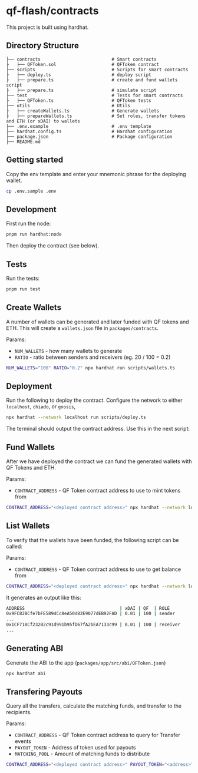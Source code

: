 # qf-flash/contracts

This project is built using hardhat.

## Directory Structure

```
├── contracts                           # Smart contracts
├   ├── QFToken.sol                     # QFToken contract
├── scripts                             # Scripts for smart contracts
├   ├── deploy.ts                       # deploy script
├   ├── prepare.ts                      # create and fund wallets script
├   ├── prepare.ts                      # simulate script
├── test                                # Tests for smart contracts
├   ├── QFToken.ts                      # QFToken tests
├── utils                               # Utils
├   ├── createWallets.ts                # Generate wallets
├   ├── prepareWallets.ts               # Set roles, transfer tokens and ETH (or xDAI) to wallets
├── .env.example                        # .env template
├── hardhat.config.ts                   # Hardhat configuration
├── package.json                        # Package configuration
├── README.md
```

## Getting started

Copy the env template and enter your mnemonic phrase for the deploying wallet.

```sh
cp .env.sample .env
```

## Development

First run the node:

```sh
pnpm run hardhat:node
```

Then deploy the contract (see below).

## Tests

Run the tests:

```sh
pnpm run test
```

## Create Wallets

A number of wallets can be generated and later funded with QF tokens and ETH. This will create a `wallets.json` file in `packages/contracts`.

Params:

- `NUM_WALLETS` - how many wallets to generate
- `RATIO` - ratio between senders and receivers (eg. 20 / 100 = 0.2)

```sh
NUM_WALLETS="100" RATIO="0.2" npx hardhat run scripts/wallets.ts
```

## Deployment

Run the following to deploy the contract. Configure the network to either `localhost`, `chiado`, or `gnosis`,

```sh
npx hardhat --network localhost run scripts/deploy.ts
```

The terminal should output the contract address. Use this in the next script:

## Fund Wallets

After we have deployed the contract we can fund the generated wallets with QF Tokens and ETH.

Params:

- `CONTRACT_ADDRESS` - QF Token contract address to use to mint tokens from

```sh
CONTRACT_ADDRESS="<deployed contract address>" npx hardhat --network localhost run scripts/prepare.ts
```

## List Wallets

To verify that the wallets have been funded, the following script can be called:

Params:

- `CONTRACT_ADDRESS` - QF Token contract address to use to get balance from

```sh
CONTRACT_ADDRESS="<deployed contract address>" npx hardhat --network localhost run scripts/list-wallets.ts
```

It generates an output like this:

```sh
ADDRESS                                    | xDAI | QF  | ROLE
0x9FC82BCfe7bFE5894Cc8eA50d82E9077dEB92FAD | 0.01 | 100 | sender
...
0x1CF718Cf232B2c91d991b95fD67fA2bEA7133c99 | 0.01 | 100 | receiver
...
```

## Generating ABI

Generate the ABI to the app (`packages/app/src/abi/QFToken.json`)

```sh
npx hardhat abi
```

## Transfering Payouts

Query all the transfers, calculate the matching funds, and transfer to the recipients.

Params:

- `CONTRACT_ADDRESS` - QF Token contract address to query for Transfer events
- `PAYOUT_TOKEN` - Address of token used for payouts
- `MATCHING_POOL` - Amount of matching funds to distribute

```sh
CONTRACT_ADDRESS="<deployed contract address>" PAYOUT_TOKEN="<address>" MATCHING_POOL="<amount to distribute>" npx hardhat run --network localhost scripts/payout.ts

```
